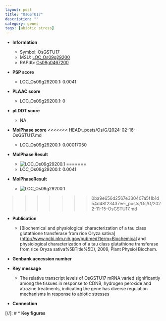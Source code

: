 ```yaml
---
layout: post
title: "OsGSTU17"
description: ""
category: genes
tags: [abiotic stress]
---
```


* **Information**  
    + Symbol: OsGSTU17  
    + MSU: [LOC_Os09g29200](http://rice.plantbiology.msu.edu/cgi-bin/ORF_infopage.cgi?orf=LOC_Os09g29200)  
    + RAPdb: [Os09g0467200](http://rapdb.dna.affrc.go.jp/viewer/gbrowse_details/irgsp1?name=Os09g0467200)  

* **PSP score**  
    + LOC_Os09g29200.1: 0.0041 

* **PLAAC score**  
    + LOC_Os09g29200.1: 0 

* **pLDDT score**
    + NA


* **MolPhase score**
<<<<<<< HEAD:_posts/Os/G/2024-02-16-OsGSTU17.md
    + LOC_Os09g29200.1: 0.00017050

* **MolPhase Result**
    + ![LOC_Os09g29200.1](https://304243504.github.io/Pictures/LOC_Os09g/LOC_Os09g29200.1.png)
=======
    + LOC_Os09g29200.1: 0.0041

* **MolPhaseResult**
    + ![LOC_Os09g29200.1](https://ricepsp.github.io/pictures/LOC_Os09g/LOC_Os09g29200.1.png)
>>>>>>> 0ba9e656d2567e330407a5f1b1d54d48f23437ee:_posts/Os/G/2022-11-15-OsGSTU17.md

* **Publication**  
    + [Biochemical and physiological characterization of a tau class glutathione transferase from rice Oryza sativa](http://www.ncbi.nlm.nih.gov/pubmed?term=Biochemical and physiological characterization of a tau class glutathione transferase from rice Oryza sativa%5BTitle%5D), 2009, Plant Physiol Biochem.

* **Genbank accession number**  

* **Key message**  
    + The relative transcript levels of OsGSTU17 mRNA varied significantly among the tissues in response to CDNB, hydrogen peroxide and atrazine treatments, indicating the gene has diverse regulation mechanisms in response to abiotic stresses

* **Connection**  

[//]: # * **Key figures**  


